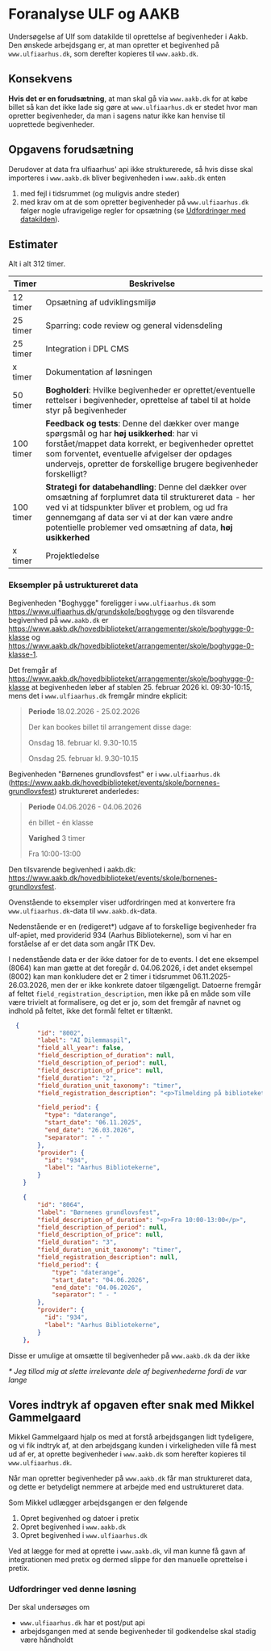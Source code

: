 # Foranalyse ULF og AAKB

Undersøgelse af Ulf som datakilde til oprettelse af begivenheder i Aakb. Den
ønskede arbejdsgang er, at man opretter et begivenhed på `www.ulfiaarhus.dk`,
som derefter kopieres til `www.aakb.dk`.

## Konsekvens

**Hvis det er en forudsætning**, at man skal gå via `www.aakb.dk` for at købe billet så kan det ikke lade sig gøre at `www.ulfiaarhus.dk` er stedet hvor man opretter begivenheder, da man i sagens natur ikke kan henvise til uoprettede begivenheder.

## Opgavens forudsætning

Derudover at data fra ulfiaarhus' api ikke strukturerede, så hvis disse skal
importeres i `www.aakb.dk` bliver begivenheden i `www.aakb.dk` enten

1. med fejl i tidsrummet (og muligvis andre steder)
2. med krav om at de som opretter begivenheder på `www.ulfiaarhus.dk` følger
   nogle ufravigelige regler for opsætning (se [Udfordringer med
   datakilden](#udfordringer-med-datakilden)).

## Estimater

Alt i alt 312 timer.

| Timer     | Beskrivelse                                                                                                                                |
|-----------|--------------------------------------------------------------------------------------------------------------------------------------------|
| 12 timer  | Opsætning af udviklingsmiljø                                                                                                               |
| 25 timer  | Sparring: code review og general vidensdeling                                                                                              |
| 25 timer  | Integration i DPL CMS                                                                                                                      |
| x timer   | Dokumentation af løsningen                                                                                                                 |
| 50 timer  | **Bogholderi**: Hvilke begivenheder er oprettet/eventuelle rettelser i begivenheder, oprettelse af tabel til at holde styr på begivenheder |
| 100 timer | **Feedback og tests**: Denne del dækker over mange spørgsmål og har **høj usikkerhed**: har vi forstået/mappet data korrekt, er begivenheder oprettet som forventet, eventuelle afvigelser der opdages undervejs, opretter de forskellige brugere begivenheder forskelligt? |
| 100 timer | **Strategi for databehandling**: Denne del dækker over omsætning af forplumret data til struktureret data - her ved vi at tidspunkter bliver et problem, og ud fra gennemgang af data ser vi at der kan være andre potentielle problemer ved omsætning af data, **høj usikkerhed** |
| x timer | Projektledelse                                                                                                                               |

### Eksempler på ustruktureret data

Begivenheden "Boghygge" foreligger i `www.ulfiaarhus.dk` som
<https://www.ulfiaarhus.dk/grundskole/boghygge> og den tilsvarende begivenhed på
`www.aakb.dk` er
<https://www.aakb.dk/hovedbiblioteket/arrangementer/skole/boghygge-0-klasse> og
<https://www.aakb.dk/hovedbiblioteket/arrangementer/skole/boghygge-0-klasse-1>.

Det fremgår af
<https://www.aakb.dk/hovedbiblioteket/arrangementer/skole/boghygge-0-klasse> at
begivenheden løber af stablen 25. februar 2026 kl. 09:30-10:15, mens det i
`www.ulfiaarhus.dk` fremgår mindre ekplicit:

> **Periode** 18.02.2026 - 25.02.2026
>
> Der kan bookes billet til arrangement disse dage:
>
> Onsdag 18. februar kl. 9.30-10.15
>
> Onsdag 25. februar kl. 9.30-10.15

<!--
``` json
  …
  "field_description_of_period": "<p>Der kan bookes billet til arrangement disse dage:&nbsp;</p><p>&nbsp;</p><p>Onsdag 18. februar kl. 9.30-10.15</p><p>Onsdag 25. februar kl. 9.30-10.15</p>",
  …
  "field_period": {
    "type": "daterange",
    "start_date": "18.02.2026",
    "end_date": "25.02.2026",
    "separator": " - "
  },
  …
```
-->

Begivenheden "Børnenes grundlovsfest" er i `www.ulfiaarhus.dk`
(<https://www.aakb.dk/hovedbiblioteket/events/skole/bornenes-grundlovsfest>)
struktureret anderledes:

> **Periode** 04.06.2026 - 04.06.2026
>
> én billet - én klasse
>
> **Varighed** 3 timer
>
> Fra 10:00-13:00

Den tilsvarende begivenhed i aakb.dk:
<https://www.aakb.dk/hovedbiblioteket/events/skole/bornenes-grundlovsfest>.

Ovenstående to eksempler viser udfordringen med at konvertere fra
`www.ulfiaarhus.dk`-data til `www.aakb.dk`-data.


Nedenstående er en (redigeret*) udgave af to forskellige begivenheder fra
ulf-apiet, med providerid 934 (Aarhus Bibliotekerne), som vi har en forståelse
af er det data som angår ITK Dev.

I nedenstående data er der ikke datoer for de to events. I det ene eksempel
(8064) kan man gætte at det foregår d. 04.06.2026, i det andet eksempel (8002)
kan man konkludere det er 2 timer i tidsrummet 06.11.2025-26.03.2026, men der er
ikke konkrete datoer tilgængeligt. Datoerne fremgår af feltet
`field_registration_description`, men ikke på en måde som ville være trivielt at
formalisere, og det er jo, som det fremgår af navnet og indhold på feltet, ikke
det formål feltet er tiltænkt.

```json
  {
        "id": "8002",
        "label": "AI Dilemmaspil",
        "field_all_year": false,
        "field_description_of_duration": null,
        "field_description_of_period": null,
        "field_description_of_price": null,
        "field_duration": "2",
        "field_duration_unit_taxonomy": "timer",
        "field_registration_description": "<p>Tilmelding på bibliotekets hjemmeside:</p><p>06/11/2025 <a href=\u0022https://www.aakb.dk/hovedbiblioteket/arrangementer/skole/ai-dilemmaspil/2025-11-06\u0022>AI Dilemmaspil | Aarhus Bibliotekerne</a></p><p>13/11/2025 <a href=\u0022https://www.aakb.dk/hovedbiblioteket/arrangementer/skole/ai-dilemmaspil/2025-11-13\u0022>AI Dilemmaspil | Aarhus Bibliotekerne</a></p><p>20/11/2025 <a href=\u0022https://www.aakb.dk/hovedbiblioteket/arrangementer/skole/ai-dilemmaspil/2025-11-20\u0022>AI Dilemmaspil | Aarhus Bibliotekerne</a></p><p>05/03/2026 <a href=\u0022https://www.aakb.dk/hovedbiblioteket/arrangementer/skole/ai-dilemmaspil/2026-03-05\u0022>AI Dilemmaspil | Aarhus Bibliotekerne</a></p><p>12/03/2026 <a href=\u0022https://www.aakb.dk/hovedbiblioteket/arrangementer/skole/ai-dilemmaspil/2026-03-12\u0022>AI Dilemmaspil | Aarhus Bibliotekerne</a></p><p>19/03/2026 <a href=\u0022https://www.aakb.dk/hovedbiblioteket/arrangementer/skole/ai-dilemmaspil/2026-03-19\u0022>AI Dilemmaspil | Aarhus Bibliotekerne</a></p><p>26/03/2026 <a href=\u0022https://www.aakb.dk/hovedbiblioteket/arrangementer/skole/ai-dilemmaspil/2026-03-26\u0022>AI Dilemmaspil | Aarhus Bibliotekerne</a></p>",

        "field_period": {
          "type": "daterange",
          "start_date": "06.11.2025",
          "end_date": "26.03.2026",
          "separator": " - "
        },
        "provider": {
          "id": "934",
          "label": "Aarhus Bibliotekerne",
        }
    }
```

```json
    {
        "id": "8064",
        "label": "Børnenes grundlovsfest",
        "field_description_of_duration": "<p>Fra 10:00-13:00</p>",
        "field_description_of_period": null,
        "field_description_of_price": null,
        "field_duration": "3",
        "field_duration_unit_taxonomy": "timer",
        "field_registration_description": null,
        "field_period": {
            "type": "daterange",
            "start_date": "04.06.2026",
            "end_date": "04.06.2026",
            "separator": " - "
        },
        "provider": {
          "id": "934",
          "label": "Aarhus Bibliotekerne",
        }
    },
```

Disse er umulige at omsætte til begivenheder på `www.aakb.dk` da der ikke

*\* Jeg tillod mig at slette irrelevante dele af begivenhederne fordi de var
lange*

## Vores indtryk af opgaven efter snak med Mikkel Gammelgaard

Mikkel Gammelgaard hjalp os med at forstå arbejdsgangen lidt tydeligere, og vi
fik indtryk af, at den arbejdsgang kunden i virkeligheden ville få mest ud af
er, at oprette begivenheder i `www.aakb.dk` som herefter kopieres til
`www.ulfiaarhus.dk`.

Når man opretter begivenheder på `www.aakb.dk` får man struktureret data, og
dette er betydeligt nemmere at arbejde med end ustruktureret data.

Som Mikkel udlægger arbejdsgangen er den følgende

1. Opret begivenhed og datoer i pretix
2. Opret begivenhed i `www.aakb.dk`
3. Opret begivenhed i `www.ulfiaarhus.dk`

Ved at lægge for med at oprette i `www.aakb.dk`, vil man kunne få gavn af
integrationen med pretix og dermed slippe for den manuelle oprettelse i pretix.

### Udfordringer ved denne løsning

Der skal undersøges om

- `www.ulfiaarhus.dk` har et post/put api
- arbejdsgangen med at sende begivenheder til godkendelse skal stadig være
  håndholdt

